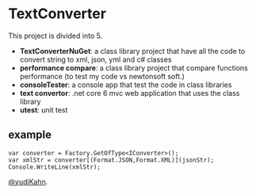 # TextConverter
This project is divided into 5.
 - __TextConverterNuGet__: a class library project that have all the code to convert string to xml, json, yml and c# classes
 - __performance compare__: a class library project that compare functions performance (to test my code vs newtonsoft soft.)
 - __consoleTester__: a console app that test the code in class libraries
 - __text convertor__: .net core 6 mvc web application that uses the class library
 - __utest__: unit test

## example
```
var converter = Factory.GetOfType<IConverter>();
var xmlStr = converter[(Format.JSON,Format.XML)](jsonStr);
Console.WriteLine(xmlStr);
```

[@yudiKahn](https://github.com/yudiKahn/).
